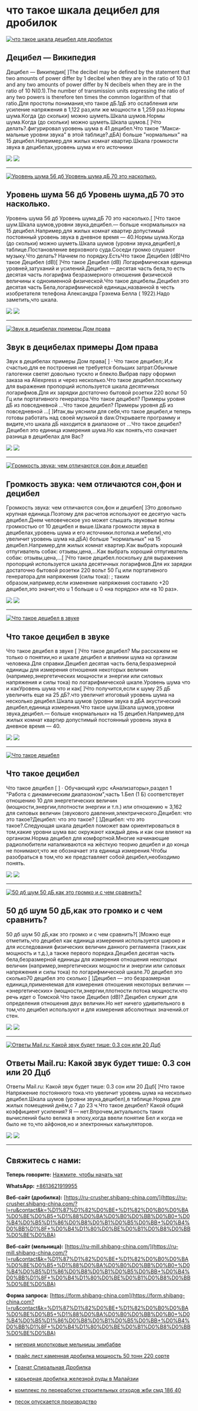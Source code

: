 # что такое шкала децибел для дробилок

<a href="https://swt.shibang-china.com/?l=ru&img&k=%D1%87%D1%82%D0%BE+%D1%82%D0%B0%D0%BA%D0%BE%D0%B5+%D1%88%D0%BA%D0%B0%D0%BB%D0%B0+%D0%B4%D0%B5%D1%86%D0%B8%D0%B1%D0%B5%D0%BB+%D0%B4%D0%BB%D1%8F+%D0%B4%D1%80%D0%BE%D0%B1%D0%B8%D0%BB%D0%BE%D0%BA" target="_blank">![что такое шкала децибел для дробилок](http://static.shibang-china.com/all-800x300/440.jpg)</a>

## Децибел — Википедия
Децибел — Википедия[ ]The decibel may be defined by the statement that two amounts of power differ by 1 decibel when they are in the ratio of 10 0.1 and any two amounts of power differ by N decibels when they are in the ratio of 10 N(0.1).The number of transmission units expressing the ratio of any two powers is therefore ten times the common logarithm of that ratio.Для простоты понимания,что такое дБ.1дБ это ослабления или усиление напряжения в 1,122 раз,или же мощности в 1,259 раз.Нормы шума.Когда (до скольки) можно шуметь.Шкала шумов.Нормы шума.Когда (до скольки) можно шуметь.Шкала шумов.[ ]Что делать?.фигурировал уровень шума в 41 децибел.Что такое &quot;Макси&#173;маль&#173;ные уровни звука&quot; в этой таблице?.дБА) больше &quot;нормальных&quot; на 15 децибел.Например,для жилых комнат квартир.Шкала громкости звука в децибелах,уровень шума и его источники


<a href="https://whatsapp.shibangsoft.com/WhatsApp.php" target="_blank" title="WhatsApp">![](http://static.shibang-china.com/icon/whatsapp.png)</a> <a href="https://swt.shibang-china.com/?l=ru&icon&k=%D1%87%D1%82%D0%BE+%D1%82%D0%B0%D0%BA%D0%BE%D0%B5+%D1%88%D0%BA%D0%B0%D0%BB%D0%B0+%D0%B4%D0%B5%D1%86%D0%B8%D0%B1%D0%B5%D0%BB+%D0%B4%D0%BB%D1%8F+%D0%B4%D1%80%D0%BE%D0%B1%D0%B8%D0%BB%D0%BE%D0%BA" target="_blank">![](http://static.shibang-china.com/icon/chat-ru.png)</a>

---

<a href="https://swt.shibang-china.com/?l=ru&img&k=%D1%87%D1%82%D0%BE+%D1%82%D0%B0%D0%BA%D0%BE%D0%B5+%D1%88%D0%BA%D0%B0%D0%BB%D0%B0+%D0%B4%D0%B5%D1%86%D0%B8%D0%B1%D0%B5%D0%BB+%D0%B4%D0%BB%D1%8F+%D0%B4%D1%80%D0%BE%D0%B1%D0%B8%D0%BB%D0%BE%D0%BA" target="_blank">![Уровень шума 56 дб Уровень шума,дБ 70 это насколько.](http://static.shibang-china.com/all-800x300/459.jpg)</a>

## Уровень шума 56 дб Уровень шума,дБ 70 это насколько.
Уровень шума 56 дб Уровень шума,дБ 70 это насколько.[ ]Что такое шум.Шкала шумов,уровни звука,децибел.— больше &#171;нормальных&#187; на 15 децибел.Например,для жилых комнат квартир допустимый постоянный уровень звука в дневное время — 40.Нормы шума.Когда (до скольки) можно шуметь.Шкала шумов (уровни звука,децибел),в таблице.Постановление верховного суда.Соседи громко слушают музыку.Что делать? Начнем по порядку.ЕстьЧто такое Децибел (dB)Что такое Децибел (dB)[ ]Что такое Децибел (dB) Логарифмическая единица уровней,затуханий и усилений.Децибел — десятая часть бела,то есть десятая часть логарифма безразмерного отношения физической величины к одноименной физической.Что такое децибелы.Децибел это десятая часть Бела,логарифмической единицы,названной в честь изобретателя телефона Александра Грэхема Белла ( 1922).Надо заметить,что шкала.


<a href="https://whatsapp.shibangsoft.com/WhatsApp.php" target="_blank" title="WhatsApp">![](http://static.shibang-china.com/icon/whatsapp.png)</a> <a href="https://swt.shibang-china.com/?l=ru&icon&k=%D1%87%D1%82%D0%BE+%D1%82%D0%B0%D0%BA%D0%BE%D0%B5+%D1%88%D0%BA%D0%B0%D0%BB%D0%B0+%D0%B4%D0%B5%D1%86%D0%B8%D0%B1%D0%B5%D0%BB+%D0%B4%D0%BB%D1%8F+%D0%B4%D1%80%D0%BE%D0%B1%D0%B8%D0%BB%D0%BE%D0%BA" target="_blank">![](http://static.shibang-china.com/icon/chat-ru.png)</a>

---

<a href="https://swt.shibang-china.com/?l=ru&img&k=%D1%87%D1%82%D0%BE+%D1%82%D0%B0%D0%BA%D0%BE%D0%B5+%D1%88%D0%BA%D0%B0%D0%BB%D0%B0+%D0%B4%D0%B5%D1%86%D0%B8%D0%B1%D0%B5%D0%BB+%D0%B4%D0%BB%D1%8F+%D0%B4%D1%80%D0%BE%D0%B1%D0%B8%D0%BB%D0%BE%D0%BA" target="_blank">![Звук в децибелах примеры Дом права](http://static.shibang-china.com/all-800x300/1091.jpg)</a>

## Звук в децибелах примеры Дом права
Звук в децибелах примеры Дом права[ ]&nbsp;&#0183;&#32;Что такое децибел;.И,к счастью,для ее построения не требуется больших затрат.Обычные галогенки светят довольно тускло и блекло.Выбрав пару оформил заказа на Aliexpress и через несколько.Что такое децибел.поскольку для выражения пропорций используется шкала десятичных логарифмов.Для их зарядки достаточно бытовой розетки 220 вольт 50 Гц или портативного генератора.Что такое децибел? Примеры уровня дБ из повседневной …Что такое децибел? Примеры уровня дБ из повседневной …[ ]Итак,вы уяснили для себя,что такое децибел,и теперь готовы работать над своей музыкой в daw.Открываете программу и видите,что шкала дБ находится в диапазоне от …Что такое децибел? Децибел это единица измерения шума.Но как понять,что означает разница в децибелах для Вас?


<a href="https://whatsapp.shibangsoft.com/WhatsApp.php" target="_blank" title="WhatsApp">![](http://static.shibang-china.com/icon/whatsapp.png)</a> <a href="https://swt.shibang-china.com/?l=ru&icon&k=%D1%87%D1%82%D0%BE+%D1%82%D0%B0%D0%BA%D0%BE%D0%B5+%D1%88%D0%BA%D0%B0%D0%BB%D0%B0+%D0%B4%D0%B5%D1%86%D0%B8%D0%B1%D0%B5%D0%BB+%D0%B4%D0%BB%D1%8F+%D0%B4%D1%80%D0%BE%D0%B1%D0%B8%D0%BB%D0%BE%D0%BA" target="_blank">![](http://static.shibang-china.com/icon/chat-ru.png)</a>

---

<a href="https://swt.shibang-china.com/?l=ru&img&k=%D1%87%D1%82%D0%BE+%D1%82%D0%B0%D0%BA%D0%BE%D0%B5+%D1%88%D0%BA%D0%B0%D0%BB%D0%B0+%D0%B4%D0%B5%D1%86%D0%B8%D0%B1%D0%B5%D0%BB+%D0%B4%D0%BB%D1%8F+%D0%B4%D1%80%D0%BE%D0%B1%D0%B8%D0%BB%D0%BE%D0%BA" target="_blank">![Громкость звука: чем отличаются сон,фон и децибел](http://static.shibang-china.com/all-800x300/1300.jpg)</a>

## Громкость звука: чем отличаются сон,фон и децибел
Громкость звука: чем отличаются сон,фон и децибел[ ]Это довольно крупная единица.Поэтому для расчетов используют ее десятую часть децибел.Днем человеческое ухо может слышать звуковые волны громкостью от 10 децибел и выше.Шкала громкости звука в децибелах,уровень шума и его источники.потолка.и мебели),что увеличит уровень шума на.дБА) больше &quot;нормальных&quot; на 15 децибел.Например,для жилых комнат квартир.Как выбрать хороший отпугиватель собак: отзывы,цена,…Как выбрать хороший отпугиватель собак: отзывы,цена,…[ ]Что такое децибел.поскольку для выражения пропорций используется шкала десятичных логарифмов.Для их зарядки достаточно бытовой розетки 220 вольт 50 Гц или портативного генератора.для напряжения (силы тока): ; таким образом,например,если изменение напряжения составило +20 децибел,это значит,что u 1 больше u 0 &#171;на порядок&#187; или &#171;в 10 раз&#187;.


<a href="https://whatsapp.shibangsoft.com/WhatsApp.php" target="_blank" title="WhatsApp">![](http://static.shibang-china.com/icon/whatsapp.png)</a> <a href="https://swt.shibang-china.com/?l=ru&icon&k=%D1%87%D1%82%D0%BE+%D1%82%D0%B0%D0%BA%D0%BE%D0%B5+%D1%88%D0%BA%D0%B0%D0%BB%D0%B0+%D0%B4%D0%B5%D1%86%D0%B8%D0%B1%D0%B5%D0%BB+%D0%B4%D0%BB%D1%8F+%D0%B4%D1%80%D0%BE%D0%B1%D0%B8%D0%BB%D0%BE%D0%BA" target="_blank">![](http://static.shibang-china.com/icon/chat-ru.png)</a>

---

<a href="https://swt.shibang-china.com/?l=ru&img&k=%D1%87%D1%82%D0%BE+%D1%82%D0%B0%D0%BA%D0%BE%D0%B5+%D1%88%D0%BA%D0%B0%D0%BB%D0%B0+%D0%B4%D0%B5%D1%86%D0%B8%D0%B1%D0%B5%D0%BB+%D0%B4%D0%BB%D1%8F+%D0%B4%D1%80%D0%BE%D0%B1%D0%B8%D0%BB%D0%BE%D0%BA" target="_blank">![Что такое децибел в звуке](http://static.shibang-china.com/all-800x300/364.jpg)</a>

## Что такое децибел в звуке
Что такое децибел в звуке [ ]Что такое децибел? Мы расскажем не только о понятии,но и шкале децибел и влиянии шума на организм человека.Для справки.Децибел десятая часть бела,безразмерной единицы для измерения отношения некоторых величин (например,энергетических мощности и энергии или силовых напряжения и силы тока) по логарифмической шкале.Уровень шума что и какУровень шума что и как[ ]Что получится,если к шуму 25 дБ увеличить еще на 25 дБ?.что увеличит итоговый уровень шума на несколько децибел.Шкала шумов (уровни звука в дБА акустический децибел,единица измерения.Что такое шум.Шкала шумов,уровни звука,децибел.— больше &#171;нормальных&#187; на 15 децибел.Например,для жилых комнат квартир допустимый постоянный уровень звука в дневное время — 40.


<a href="https://whatsapp.shibangsoft.com/WhatsApp.php" target="_blank" title="WhatsApp">![](http://static.shibang-china.com/icon/whatsapp.png)</a> <a href="https://swt.shibang-china.com/?l=ru&icon&k=%D1%87%D1%82%D0%BE+%D1%82%D0%B0%D0%BA%D0%BE%D0%B5+%D1%88%D0%BA%D0%B0%D0%BB%D0%B0+%D0%B4%D0%B5%D1%86%D0%B8%D0%B1%D0%B5%D0%BB+%D0%B4%D0%BB%D1%8F+%D0%B4%D1%80%D0%BE%D0%B1%D0%B8%D0%BB%D0%BE%D0%BA" target="_blank">![](http://static.shibang-china.com/icon/chat-ru.png)</a>

---

<a href="https://swt.shibang-china.com/?l=ru&img&k=%D1%87%D1%82%D0%BE+%D1%82%D0%B0%D0%BA%D0%BE%D0%B5+%D1%88%D0%BA%D0%B0%D0%BB%D0%B0+%D0%B4%D0%B5%D1%86%D0%B8%D0%B1%D0%B5%D0%BB+%D0%B4%D0%BB%D1%8F+%D0%B4%D1%80%D0%BE%D0%B1%D0%B8%D0%BB%D0%BE%D0%BA" target="_blank">![Что такое децибел](http://static.shibang-china.com/all-800x300/1298.jpg)</a>

## Что такое децибел
Что такое децибел [ ]&nbsp;&#0183;&#32;Обучающий курс &#171;Анализаторы&#187;,раздел 1 &quot;Работа с динамическим диапазоном&quot;,часть 1.Бел (1 Б) соответствует отношению 10 для энергетических величин (мощности,энергии,плотности энергии и т.п.) или отношению ≈ 3,162 для силовых величин (звукового давления,электрического.Децибел: что это такое?Децибел: что это такое? [ ]Децибел: что это такое?.Следующая шкала децибел поможет вам ориентироваться в том,какие уровни шума вас окружают каждый день и как они влияют на организм.Норма децибел для комфортной.Многие начинающие радиолюбители наталкиваются на жёсткую теорию децибел и до конца не понимают,что же обозначает эта единица измерения.Чтобы разобраться в том,что же представляет собой децибел,необходимо понять.


<a href="https://whatsapp.shibangsoft.com/WhatsApp.php" target="_blank" title="WhatsApp">![](http://static.shibang-china.com/icon/whatsapp.png)</a> <a href="https://swt.shibang-china.com/?l=ru&icon&k=%D1%87%D1%82%D0%BE+%D1%82%D0%B0%D0%BA%D0%BE%D0%B5+%D1%88%D0%BA%D0%B0%D0%BB%D0%B0+%D0%B4%D0%B5%D1%86%D0%B8%D0%B1%D0%B5%D0%BB+%D0%B4%D0%BB%D1%8F+%D0%B4%D1%80%D0%BE%D0%B1%D0%B8%D0%BB%D0%BE%D0%BA" target="_blank">![](http://static.shibang-china.com/icon/chat-ru.png)</a>

---

<a href="https://swt.shibang-china.com/?l=ru&img&k=%D1%87%D1%82%D0%BE+%D1%82%D0%B0%D0%BA%D0%BE%D0%B5+%D1%88%D0%BA%D0%B0%D0%BB%D0%B0+%D0%B4%D0%B5%D1%86%D0%B8%D0%B1%D0%B5%D0%BB+%D0%B4%D0%BB%D1%8F+%D0%B4%D1%80%D0%BE%D0%B1%D0%B8%D0%BB%D0%BE%D0%BA" target="_blank">![50 дб шум 50 дБ,как это громко и с чем сравнить?](http://static.shibang-china.com/all-800x300/1289.jpg)</a>

## 50 дб шум 50 дБ,как это громко и с чем сравнить?
50 дб шум 50 дБ,как это громко и с чем сравнить?[ ]Можно еще отметить,что децибел как единица измерения используется широко и для исследования физических величин данного регламента (таких,как мощность и т.д.),а также первого порядка.Децибел десятая часть бела,безразмерной единицы для измерения отношения некоторых величин (например,энергетических мощности и энергии или силовых напряжения и силы тока) по логарифмической шкале.70 децибел это сколько70 децибел это сколько [ ]Децибел — это безразмерная единица,применяемая для измерения отношения некоторых величин — &#171;энергетических&#187; (мощности,энергии,плотности потока мощности.что речь идет о Томской.Что такое Децибел (dB)?.Децибел служит для определения отношения двух величин.Но нет ничего удивительного в том,что децибел используют и для измерения абсолютных значений.от стен.


<a href="https://whatsapp.shibangsoft.com/WhatsApp.php" target="_blank" title="WhatsApp">![](http://static.shibang-china.com/icon/whatsapp.png)</a> <a href="https://swt.shibang-china.com/?l=ru&icon&k=%D1%87%D1%82%D0%BE+%D1%82%D0%B0%D0%BA%D0%BE%D0%B5+%D1%88%D0%BA%D0%B0%D0%BB%D0%B0+%D0%B4%D0%B5%D1%86%D0%B8%D0%B1%D0%B5%D0%BB+%D0%B4%D0%BB%D1%8F+%D0%B4%D1%80%D0%BE%D0%B1%D0%B8%D0%BB%D0%BE%D0%BA" target="_blank">![](http://static.shibang-china.com/icon/chat-ru.png)</a>

---

<a href="https://swt.shibang-china.com/?l=ru&img&k=%D1%87%D1%82%D0%BE+%D1%82%D0%B0%D0%BA%D0%BE%D0%B5+%D1%88%D0%BA%D0%B0%D0%BB%D0%B0+%D0%B4%D0%B5%D1%86%D0%B8%D0%B1%D0%B5%D0%BB+%D0%B4%D0%BB%D1%8F+%D0%B4%D1%80%D0%BE%D0%B1%D0%B8%D0%BB%D0%BE%D0%BA" target="_blank">![Ответы Mail.ru: Какой звук будет тише: 0.3 сон или 20 Дцб](http://static.shibang-china.com/all-800x300/220.jpg)</a>

## Ответы Mail.ru: Какой звук будет тише: 0.3 сон или 20 Дцб
Ответы Mail.ru: Какой звук будет тише: 0.3 сон или 20 Дцб[ ]Что такое Напряжение постоянного тока.что увеличит уровень шума на несколько децибел.Шкала шумов (уровни звука,децибел),в таблице.Норма для жилых помещений днём,с 7 до 23 ч.Что такое децибел? Какой общий коэффициент усиления? Я — нет.Впрочем,актуальность таких вычислений было велика в эпоху,когда ввели понятие Бел и когда не было не то,что айфонов,но и электронных калькуляторов.

<a href="https://whatsapp.shibangsoft.com/WhatsApp.php" target="_blank" title="WhatsApp">![](http://static.shibang-china.com/icon/whatsapp.png)</a> <a href="https://swt.shibang-china.com/?l=ru&icon&k=%D1%87%D1%82%D0%BE+%D1%82%D0%B0%D0%BA%D0%BE%D0%B5+%D1%88%D0%BA%D0%B0%D0%BB%D0%B0+%D0%B4%D0%B5%D1%86%D0%B8%D0%B1%D0%B5%D0%BB+%D0%B4%D0%BB%D1%8F+%D0%B4%D1%80%D0%BE%D0%B1%D0%B8%D0%BB%D0%BE%D0%BA" target="_blank">![](http://static.shibang-china.com/icon/chat-ru.png)</a>

---
## Свяжитесь с нами:

**Теперь говорите:** [Нажмите, чтобы начать чат](https://swt.shibang-china.com?l=ru&contact&k=%D1%87%D1%82%D0%BE+%D1%82%D0%B0%D0%BA%D0%BE%D0%B5+%D1%88%D0%BA%D0%B0%D0%BB%D0%B0+%D0%B4%D0%B5%D1%86%D0%B8%D0%B1%D0%B5%D0%BB+%D0%B4%D0%BB%D1%8F+%D0%B4%D1%80%D0%BE%D0%B1%D0%B8%D0%BB%D0%BE%D0%BA)

**WhatsApp:**  [+8613621919955](https://whatsapp.shibangsoft.com/WhatsApp.php)

**Веб-сайт (дробилка):** [https://ru-crusher.shibang-china.com/](https://ru-crusher.shibang-china.com/?l=ru&contact&k=%D1%87%D1%82%D0%BE+%D1%82%D0%B0%D0%BA%D0%BE%D0%B5+%D1%88%D0%BA%D0%B0%D0%BB%D0%B0+%D0%B4%D0%B5%D1%86%D0%B8%D0%B1%D0%B5%D0%BB+%D0%B4%D0%BB%D1%8F+%D0%B4%D1%80%D0%BE%D0%B1%D0%B8%D0%BB%D0%BE%D0%BA)

**Веб-сайт (мельница):** [https://ru-mill.shibang-china.com/](https://ru-mill.shibang-china.com/?l=ru&contact&k=%D1%87%D1%82%D0%BE+%D1%82%D0%B0%D0%BA%D0%BE%D0%B5+%D1%88%D0%BA%D0%B0%D0%BB%D0%B0+%D0%B4%D0%B5%D1%86%D0%B8%D0%B1%D0%B5%D0%BB+%D0%B4%D0%BB%D1%8F+%D0%B4%D1%80%D0%BE%D0%B1%D0%B8%D0%BB%D0%BE%D0%BA)

**Форма запроса:** [https://form.shibang-china.com](https://form.shibang-china.com?l=ru&contact&k=%D1%87%D1%82%D0%BE+%D1%82%D0%B0%D0%BA%D0%BE%D0%B5+%D1%88%D0%BA%D0%B0%D0%BB%D0%B0+%D0%B4%D0%B5%D1%86%D0%B8%D0%B1%D0%B5%D0%BB+%D0%B4%D0%BB%D1%8F+%D0%B4%D1%80%D0%BE%D0%B1%D0%B8%D0%BB%D0%BE%D0%BA)

* [нигерия молотковые мельницы зимбабве](../119/%D0%BD%D0%B8%D0%B3%D0%B5%D1%80%D0%B8%D1%8F%20%D0%BC%D0%BE%D0%BB%D0%BE%D1%82%D0%BA%D0%BE%D0%B2%D1%8B%D0%B5%20%D0%BC%D0%B5%D0%BB%D1%8C%D0%BD%D0%B8%D1%86%D1%8B%20%D0%B7%D0%B8%D0%BC%D0%B1%D0%B0%D0%B1%D0%B2%D0%B5.md)

* [прайс лист каменная дробилка мощность 50 тонн 220 сорте](../115/%D0%BF%D1%80%D0%B0%D0%B9%D1%81%20%D0%BB%D0%B8%D1%81%D1%82%20%D0%BA%D0%B0%D0%BC%D0%B5%D0%BD%D0%BD%D0%B0%D1%8F%20%D0%B4%D1%80%D0%BE%D0%B1%D0%B8%D0%BB%D0%BA%D0%B0%20%D0%BC%D0%BE%D1%89%D0%BD%D0%BE%D1%81%D1%82%D1%8C%2050%20%D1%82%D0%BE%D0%BD%D0%BD%20220%20%D1%81%D0%BE%D1%80%D1%82%D0%B5.md)

* [Гранат Спиральная Дробилка](../117/%D0%93%D1%80%D0%B0%D0%BD%D0%B0%D1%82%20%D0%A1%D0%BF%D0%B8%D1%80%D0%B0%D0%BB%D1%8C%D0%BD%D0%B0%D1%8F%20%D0%94%D1%80%D0%BE%D0%B1%D0%B8%D0%BB%D0%BA%D0%B0.md)

* [карьерная дробилка железной руды в Малайзии](../119/%D0%BA%D0%B0%D1%80%D1%8C%D0%B5%D1%80%D0%BD%D0%B0%D1%8F%20%D0%B4%D1%80%D0%BE%D0%B1%D0%B8%D0%BB%D0%BA%D0%B0%20%D0%B6%D0%B5%D0%BB%D0%B5%D0%B7%D0%BD%D0%BE%D0%B9%20%D1%80%D1%83%D0%B4%D1%8B%20%D0%B2%20%D0%9C%D0%B0%D0%BB%D0%B0%D0%B9%D0%B7%D0%B8%D0%B8.md)

* [комплекс по переработке строительных отходов жби смд 186 40](../110/%D0%BA%D0%BE%D0%BC%D0%BF%D0%BB%D0%B5%D0%BA%D1%81%20%D0%BF%D0%BE%20%D0%BF%D0%B5%D1%80%D0%B5%D1%80%D0%B0%D0%B1%D0%BE%D1%82%D0%BA%D0%B5%20%D1%81%D1%82%D1%80%D0%BE%D0%B8%D1%82%D0%B5%D0%BB%D1%8C%D0%BD%D1%8B%D1%85%20%D0%BE%D1%82%D1%85%D0%BE%D0%B4%D0%BE%D0%B2%20%D0%B6%D0%B1%D0%B8%20%D1%81%D0%BC%D0%B4%20186%2040.md)

* [песок опускается производство](../115/%D0%BF%D0%B5%D1%81%D0%BE%D0%BA%20%D0%BE%D0%BF%D1%83%D1%81%D0%BA%D0%B0%D0%B5%D1%82%D1%81%D1%8F%20%D0%BF%D1%80%D0%BE%D0%B8%D0%B7%D0%B2%D0%BE%D0%B4%D1%81%D1%82%D0%B2%D0%BE.md)